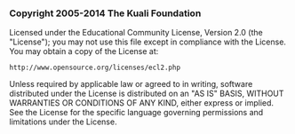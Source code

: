 ### Copyright 2005-2014 The Kuali Foundation

  Licensed under the Educational Community License, Version 2.0 (the "License");
  you may not use this file except in compliance with the License.
  You may obtain a copy of the License at:

    http://www.opensource.org/licenses/ecl2.php

  Unless required by applicable law or agreed to in writing, software
  distributed under the License is distributed on an "AS IS" BASIS,
  WITHOUT WARRANTIES OR CONDITIONS OF ANY KIND, either express or implied.
  See the License for the specific language governing permissions and
  limitations under the License.
